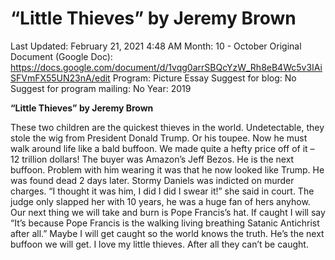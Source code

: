 # “Little Thieves” by Jeremy Brown

Last Updated: February 21, 2021 4:48 AM
Month: 10 - October
Original Document (Google Doc): https://docs.google.com/document/d/1vqg0arrSBQcYzW_Rh8eB4Wc5v3IAiSFVmFX55UN23nA/edit
Program: Picture Essay
Suggest for blog: No
Suggest for program mailing: No
Year: 2019

**“Little Thieves” by Jeremy Brown**

These two children are the quickest thieves in the world. Undetectable, they stole the wig from President Donald Trump. Or his toupee. Now he must walk around life like a bald buffoon. We made quite a hefty price off of it – 12 trillion dollars! The buyer was Amazon’s Jeff Bezos. He is the next buffoon. Problem with him wearing it was that he now looked like Trump. He was found dead 2 days later. Stormy Daniels was indicted on murder charges. “I thought it was him, I did I did I swear it!” she said in court. The judge only slapped her with 10 years, he was a huge fan of hers anyhow. Our next thing we will take and burn is Pope Francis’s hat. If caught I will say “It’s because Pope Francis is the walking living breathing Satanic Antichrist after all.” Maybe I will get caught so the world knows the truth. He’s the next buffoon we will get. I love my little thieves. After all they can’t be caught.